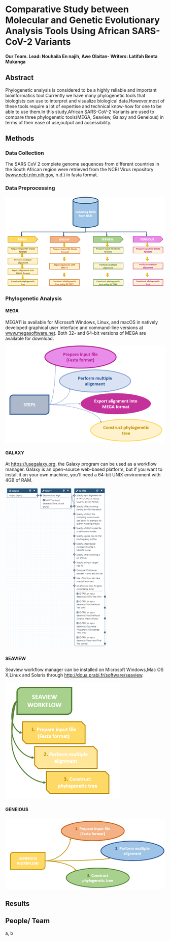 # Comparative Study between Molecular and Genetic Evolutionary Analysis Tools Using African SARS-CoV-2 Variants
#### Our Team. Lead: Nouhaila En najih, Awe Olaitan- Writers: Latifah Benta Mukanga

## Abstract
Phylogenetic analysis is considered to be a highly reliable and important bioinformatics tool.Currently we have many phylogenetic tools that biologists can use to interpret and visualize biological data.However,most of these tools require a lot of expertise and technical know-how for one to be able to use them.In this study,African SARS-CoV-2 Variants are used to compare three phylogenetic tools(MEGA, Seaview, Galaxy and Geneious) in terms of their ease of use,output and accessibility.

## Methods
### Data Collection

The SARS CoV 2 complete genome  sequences from different countries in the South African region were retrieved from the NCBI Virus repository (www.ncbi.nlm.nih.gov, n.d.) in fasta format.

### Data Preprocessing

![GeneralWorkflow](figures/workflowGENERAL.PNG)


### Phylogenetic Analysis

#### MEGA

MEGA11 is available for Microsoft Windows, Linux, and macOS in natively developed graphical user interface and command-line versions at www.megasoftware.net.  Both 32- and 64-bit versions of MEGA are available for download.

![MEGAWorkflow](figures/workflowMEGA.PNG)

#### GALAXY

At https://usegalaxy.org, the Galaxy program can be used as a workflow manager. Galaxy is an open-source web-based platform, but if you want to install it on your own machine, you'll need a 64-bit UNIX environment with 4GB of RAM.


![GALAXYWorkflow](figures/galaxyWorkflow.PNG)

#### SEAVIEW

Seaview workflow manager can be installed on Microsoft Windows,Mac OS X,Linux and Solaris through  http://doua.prabi.fr/software/seaview.


![SEAVIEWWorkflow](figures/workflowSEAVIEW.PNG)

#### GENEIOUS

![GENEIOUSWorkflow](figures/geneiousWorkflow.PNG)

## Results


## People/ Team
a,
b







